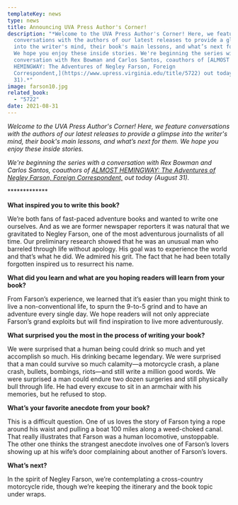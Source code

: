 ```yaml
---
templateKey: news
type: news
title: Announcing UVA Press Author's Corner!
description: "*Welcome to the UVA Press Author's Corner! Here, we feature
  conversations with the authors of our latest releases to provide a glimpse
  into the writer's mind, their book's main lessons, and what’s next for them.
  We hope you enjoy these inside stories. We're beginning the series with a
  conversation with Rex Bowman and Carlos Santos, coauthors of [ALMOST
  HEMINGWAY: The Adventures of Negley Farson, Foreign
  Correspondent,](https://www.upress.virginia.edu/title/5722) out today (August
  31).*"
image: farson10.jpg
related_book:
  - "5722"
date: 2021-08-31
---
```

*Welcome to the UVA Press Author's Corner! Here, we feature conversations with the authors of our latest releases to provide a glimpse into the writer's mind, their book's main lessons, and what’s next for them. We hope you enjoy these inside stories.*

*We're beginning the series with a conversation with Rex Bowman and Carlos Santos, coauthors of [ALMOST HEMINGWAY: The Adventures of Negley Farson, Foreign Correspondent,](https://www.upress.virginia.edu/title/5722) out today (August 31).*

\*\*\*\*\*\*\*\*\*\*\*\**

**What inspired you to write this book?**

We’re both fans of fast-paced adventure books and wanted to write one ourselves. And as we are former newspaper reporters it was natural that we gravitated to Negley Farson, one of the most adventurous journalists of all time. Our preliminary research showed that he was an unusual man who barreled through life without apology. His goal was to experience the world and that’s what he did. We admired his grit. The fact that he had been totally forgotten inspired us to resurrect his name.

**What did you learn and what are you hoping readers will learn from your book?**

From Farson’s experience, we learned that it’s easier than you might think to live a non-conventional life, to spurn the 9-to-5 grind and to have an adventure every single day. We hope readers will not only appreciate Farson’s grand exploits but will find inspiration to live more adventurously.

**What surprised you the most in the process of writing your book?**

We were surprised that a human being could drink so much and yet accomplish so much. His drinking became legendary. We were surprised that a man could survive so much calamity—a motorcycle crash, a plane crash, bullets, bombings, riots—and still write a million good words. We were surprised a man could endure two dozen surgeries and still physically bull through life. He had every excuse to sit in an armchair with his memories, but he refused to stop.

**What’s your favorite anecdote from your book?**

This is a difficult question. One of us loves the story of Farson tying a rope around his waist and pulling a boat 100 miles along a weed-choked canal. That really illustrates that Farson was a human locomotive, unstoppable. The other one thinks the strangest anecdote involves one of Farson’s lovers showing up at his wife’s door complaining about another of Farson’s lovers.

**What’s next?**

In the spirit of Negley Farson, we’re contemplating a cross-country motorcycle ride, though we’re keeping the itinerary and the book topic under wraps.